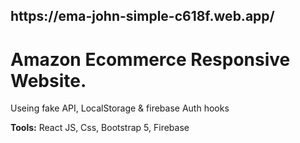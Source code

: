 <h2>https://ema-john-simple-c618f.web.app/</h2>
<h1>Amazon Ecommerce Responsive Website.</h1>
<p>Useing fake API, LocalStorage & firebase Auth hooks </p>
<p><b>Tools:</b> React JS, Css, Bootstrap 5, Firebase </p>
